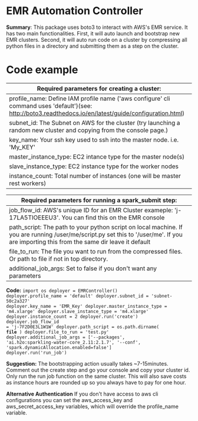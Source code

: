 <h1> EMR Automation Controller </h1>

<b>Summary</b>: This package uses boto3 to interact with AWS's EMR service. It has two main functionalities. First, it will auto launch and bootstrap new EMR clusters. Second, it will auto run code on a cluster by compressing all python files in a directory and submitting them as a step on the cluster.

<h1>Code example</h1>

| Required parameters for creating a cluster: |
|---|
| profile_name: Define IAM profile name ('aws configure' cli command uses 'default')(see: http://boto3.readthedocs.io/en/latest/guide/configuration.html)  |
| subnet_id: The Subnet on AWS for the cluster (try launching a random new cluster and copying from the console page.) |
| key_name: Your ssh key used to ssh into the master node. i.e. 'My_KEY' |
| master_instance_type: EC2 intance type for the master node(s) |
| slave_instance_type: EC2 instance type for the worker nodes |
| instance_count: Total number of instances (one will be master rest workers) |


| Required parameters for running a spark_submit step: |
|---|
| job_flow_id: AWS's unique ID for an EMR Cluster exameple: 'j-17LA5TIOEEEU3'. You can find this on the EMR console  |
| path_script: The path to your python script on local machine. If you are running /user/me/script.py set this to '/user/me'. If you are importing this from the same dir leave it default |
| file_to_run: The file you want to run from the compressed files. Or path to file if not in top directory. |
| additional_job_args: Set to false if you don't want any parameters |

<b>Code:</b>
<code>import os
deployer = EMRController()
deployer.profile_name = 'default'
deployer.subnet_id = 'subnet-50c2a327'
deployer.key_name = 'EMR_Key'
deployer.master_instance_type = 'm4.xlarge'
deployer.slave_instance_type = 'm4.xlarge'
deployer.instance_count = 2
deployer.run('create')
deployer.job_flow_id = 'j-7F2D0E3L1W1W'
deployer.path_script = os.path.dirname( __file__ )
deployer.file_to_run = 'test.py'
deployer.additional_job_args = ['--packages', 'ai.h2o:sparkling-water-core_2.11:2.1.7', '--conf', 'spark.dynamicAllocation.enabled=false']
deployer.run('run_job')</code>


<b>Suggestion:</b> The bootstrapping action usually takes ~7-15minutes. Comment out the create step and go your console and copy your cluster id. Only run the run job function on the same cluster. This will also save costs as instance hours are rounded up so you always have to pay for one hour.

<b>Alternative Authentication</b> If you don't have access to aws cli configurations you can set the aws_access_key and aws_secret_access_key variables, which will override the profile_name variable.
